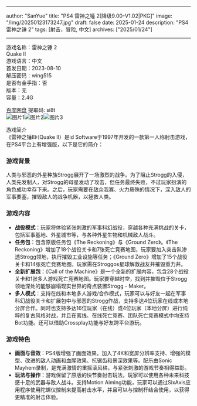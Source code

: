 
---
author: "SanYue"
title: "PS4 雷神之锤 2[降级9.00-V1.02|PKG]"
image: "/img/20250123173247.jpg"
draft: false
date: 2025-01-24
description: "PS4 雷神之锤 2"
tags: [射击，冒险, 中文]
archives: ["2025/01/24"]

---

游戏名称：雷神之锤 2   
Quake II    
游戏语言：中文  
首发日期：2023-08-10  
解压密码：wing515  
是否有金手指：否  
版本：无   
容量：2.4G

[百度网盘](https://pan.baidu.com/s/1aOu4yFR4AI2S0ifYqyOAtA) 提取码: si8t  
![图片1](/img/31fcf9.jpg)![图片2](/img/2657b6.jpg)![图片3](/img/37f56f.jpg)  

游戏简介  
《雷神之锤II》（Quake II）是id Software于1997年开发的一款第一人称射击游戏，在PS4平台上有增强版，以下是它的简介：

### 游戏背景
人类与邪恶的外星种族Strogg展开了一场激烈的战争。为了阻止Strogg的入侵，人类先发制人，对Strogg的母星发动了攻击，但任务最终失败，不过玩家扮演的角色成功幸存下来。之后，玩家需要在敌众我寡、火力悬殊的情况下，深入敌人的军事要塞，摧毁敌人的战争机器，以拯救人类。

### 游戏内容
- **战役模式**：玩家将体验紧张刺激的军事科幻战役，穿越各种充满挑战的关卡，包括军事基地、外星城市等，与各种外星生物和机械敌人战斗。
- **任务包**：包含原版任务包《The Reckoning》与《Ground Zero》。《The Reckoning》增加了18个战役关卡和7张死亡竞赛地图，玩家要加入突击队渗透Strogg领地，执行摧毁工业设施等任务；《Ground Zero》增加了15个战役关卡和14张死亡竞赛地图，玩家需在Stroggos星球解救战友并摧毁重力井。
- **全新扩展包**：《Call of the Machine》是一个全新的扩展内容，包含28个战役关卡和1张多人游戏死亡竞赛地图。玩家要穿越时空，找到并摧毁位于Strogg领地深处的能够崩塌现实世界的奇点装置Strogg - Maker。
- **多人模式**：支持在线和本地多人游戏/合作模式，玩家可以与好友一起在军事科幻战役关卡和扩展包中与邪恶的Strogg作战，支持多达4位玩家在线或本地分屏合作。同时也支持多达16位玩家（在线）或4位玩家（本地分屏）进行纯粹的复古风格对战，并且在离线、在线死亡竞赛、团队死亡竞赛模式中均支持Bot功能。还可以借助Crossplay功能与好友跨平台游玩。

### 游戏特色
- **画面与音效**：PS4版增强了画面效果，加入了4K和宽屏分辨率支持、增强的模型、改进的敌人动画和血腥效果、抗锯齿和景深效果等。配乐由Sonic Mayhem录制，是充满激情的重摇滚风格，与紧张刺激的游戏节奏相得益彰。
- **玩法与操作**：游戏保留了原版的快节奏射击玩法，玩家可以使用各种未来科技感十足的武器与敌人战斗。支持Motion Aiming功能，玩家可以通过SixAxis应用程序使用陀螺仪控制来提高射击水平，并且可以与控制杆结合使用，以获得更精准的射击体验。
